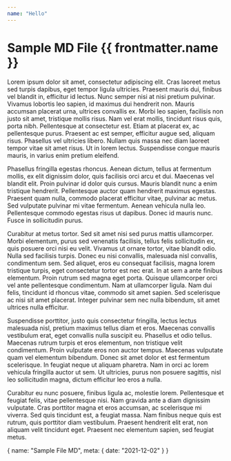 ```yaml
---
name: "Hello"
---
```


<script setup>
    import { useRoute } from 'vue-router'
    import HelloWorld from '/src/components/HelloWorld.vue'
    const route = useRoute();
    console.log('route', route.name);
    // you can also use $route.name
</script>

# Sample MD File {{ frontmatter.name }}

<!-- <router-link to="/">Home</router-link> -->

<!-- <hello-world/> -->

Lorem ipsum dolor sit amet, consectetur adipiscing elit. Cras laoreet metus sed turpis dapibus, eget tempor ligula ultricies. Praesent mauris dui, finibus vel blandit in, efficitur id lectus. Nunc semper nisi at nisi pretium pulvinar. Vivamus lobortis leo sapien, id maximus dui hendrerit non. Mauris accumsan placerat urna, ultrices convallis ex. Morbi leo sapien, facilisis non justo sit amet, tristique mollis risus. Nam vel erat mollis, tincidunt risus quis, porta nibh. Pellentesque at consectetur est. Etiam at placerat ex, ac pellentesque purus. Praesent ac est semper, efficitur augue sed, aliquam risus. Phasellus vel ultricies libero. Nullam quis massa nec diam laoreet tempor vitae sit amet risus. Ut in lorem lectus. Suspendisse congue mauris mauris, in varius enim pretium eleifend.

Phasellus fringilla egestas rhoncus. Aenean dictum, tellus at fermentum mollis, ex elit dignissim dolor, quis facilisis orci arcu et dui. Maecenas vel blandit elit. Proin pulvinar id dolor quis cursus. Mauris blandit nunc a enim tristique hendrerit. Pellentesque auctor quam hendrerit maximus egestas. Praesent quam nulla, commodo placerat efficitur vitae, pulvinar ac metus. Sed vulputate pulvinar mi vitae fermentum. Aenean vehicula nulla leo. Pellentesque commodo egestas risus ut dapibus. Donec id mauris nunc. Fusce in sollicitudin purus.

Curabitur at metus tortor. Sed sit amet nisi sed purus mattis ullamcorper. Morbi elementum, purus sed venenatis facilisis, tellus felis sollicitudin ex, quis posuere orci nisi eu velit. Vivamus ut ornare tortor, vitae blandit odio. Nulla sed facilisis turpis. Donec eu nisi convallis, malesuada nisl convallis, condimentum sem. Sed aliquet, eros eu consequat facilisis, magna lorem tristique turpis, eget consectetur tortor est nec erat. In at sem a ante finibus elementum. Proin rutrum sed magna eget porta. Quisque ullamcorper orci vel ante pellentesque condimentum. Nam at ullamcorper ligula. Nam dui felis, tincidunt id rhoncus vitae, commodo sit amet sapien. Sed scelerisque ac nisi sit amet placerat. Integer pulvinar sem nec nulla bibendum, sit amet ultrices nulla efficitur.

Suspendisse porttitor, justo quis consectetur fringilla, lectus lectus malesuada nisl, pretium maximus tellus diam et eros. Maecenas convallis vestibulum erat, eget convallis nulla suscipit eu. Phasellus et odio tellus. Maecenas rutrum turpis et eros elementum, non tristique velit condimentum. Proin vulputate eros non auctor tempus. Maecenas vulputate quam vel elementum bibendum. Donec sit amet dolor et est fermentum scelerisque. In feugiat neque ut aliquam pharetra. Nam in orci ac lorem vehicula fringilla auctor ut sem. Ut ultricies, purus non posuere sagittis, nisl leo sollicitudin magna, dictum efficitur leo eros a nulla.

Curabitur eu nunc posuere, finibus ligula ac, molestie lorem. Pellentesque et feugiat felis, vitae pellentesque nisi. Nam gravida ante a diam dignissim vulputate. Cras porttitor magna et eros accumsan, ac scelerisque mi viverra. Sed quis tincidunt est, a feugiat massa. Nam finibus neque quis est rutrum, quis porttitor diam vestibulum. Praesent hendrerit elit erat, non aliquam velit tincidunt eget. Praesent nec elementum sapien, sed feugiat metus.

<route lang="json5">
{
    name: "Sample File MD",
    meta: {
        date: "2021-12-02"
    }
}
</route>
